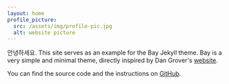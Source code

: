 ```yaml
---
layout: home
profile_picture:
  src: /assets/img/profile-pic.jpg
  alt: website picture
---
```


<p>
  안녕하세요. This site serves as an example for the Bay Jekyll theme. Bay is a very simple and minimal theme, directly inspired by Dan Grover's <a href="http://dangrover.com">website</a>.
</p>

<p>
  You can find the source code and the instructions on <a href="https://github.com/eliottvincent/bay">GitHub</a>.
</p>
